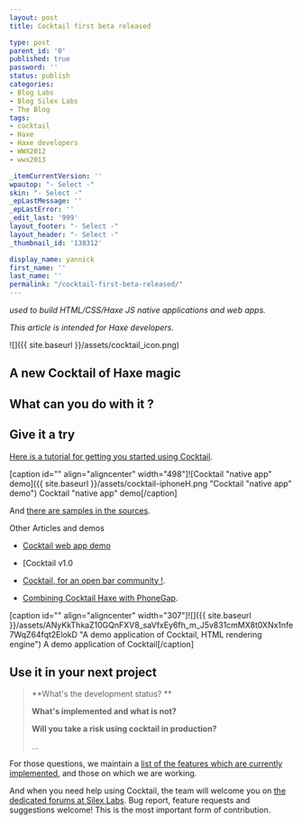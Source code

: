 ```yaml
---
layout: post
title: Cocktail first beta released

type: post
parent_id: '0'
published: true
password: ''
status: publish
categories:
- Blog Labs
- Blog Silex Labs
- The Blog
tags:
- cocktail
- Haxe
- Haxe developers
- WWX2012
- wwx2013

_itemCurrentVersion: ''
wpautop: "- Select -"
skin: "- Select -"
_epLastMessage: ''
_epLastError: ''
_edit_last: '999'
layout_footer: "- Select -"
layout_header: "- Select -"
_thumbnail_id: '138312'

display_name: yannick
first_name: ''
last_name: ''
permalink: "/cocktail-first-beta-released/"
---
```




_used to build HTML/CSS/Haxe JS native applications and web apps._

_This article is intended for Haxe developers._

![]({{ site.baseurl }}/assets/cocktail_icon.png)

A new Cocktail of Haxe magic
----------------------------





What can you do with it ?
-------------------------



Give it a try
-------------

[Here is a tutorial for getting you started using Cocktail](http://haxe.org/com/libs/cocktail/getting_started_with_cocktail).

[caption id="" align="aligncenter" width="498"]![Cocktail "native app" demo]({{ site.baseurl }}/assets/cocktail-iphoneH.png "Cocktail "native app" demo") Cocktail "native app" demo[/caption]

And [there are samples in the sources](https://github.com/silexlabs/Cocktail/tree/v1.0beta2/samples).

Other Articles and demos

*   [Cocktail web app demo](http://haxe.org/com/libs/cocktail/cocktail_web_app_demo)
*   [Cocktail v1.0

*   [Cocktail, for an open bar community !](https://www.silexlabs.org/the-blog/cocktail-for-an-open-bar-community/).
*   [Combining Cocktail Haxe with PhoneGap](http://www.blog.elimak.com/2012/07/combining-cocktail-haxe-with-phonegap/).

[caption id="" align="aligncenter" width="307"]![]({{ site.baseurl }}/assets/ANyKkThkaZ10GQnFXV8_saVfxEy6fh_m_J5v831cmMX8t0XNx1nfe7WqZ64fqt2ElokD "A demo application of Cocktail, HTML rendering engine") A demo application of Cocktail[/caption]

Use it in your next project
---------------------------

> **What's the development status? **
> 
> **What's implemented and what is not?**
> 
> **Will you take a risk using cocktail in production?**
> 
> ...

For those questions, we maintain a [list of the features which are currently implemented](https://docs.google.com/spreadsheet/ccc?key=0AoCymbuV0hQfdFZNVmc0bnZmRGZHTWlpemszMUd6THc#gid=0), and those on which we are working.

And when you need help using Cocktail, the team will welcome you on [the dedicated forums at Silex Labs](https://www.silexlabs.org/groups/labs/cocktail/forum/). Bug report, feature requests and suggestions welcome! This is the most important form of contribution.